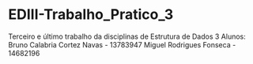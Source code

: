 # EDIII-Trabalho_Pratico_3
Terceiro e último trabalho da disciplinas de Estrutura de Dados 3
Alunos:
Bruno Calabria Cortez Navas - 13783947
Miguel Rodrigues Fonseca - 14682196
